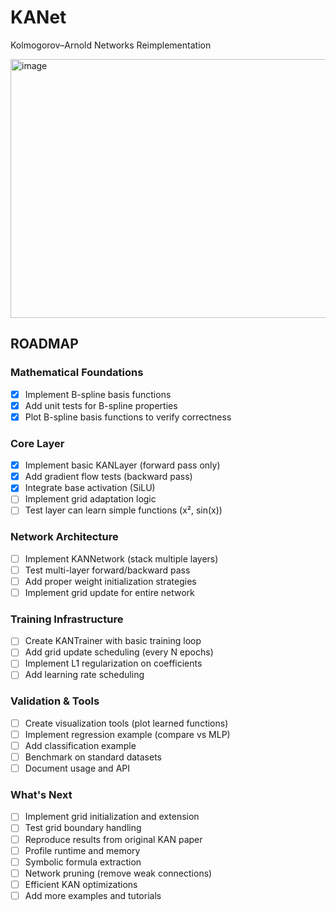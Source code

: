 # KANet
Kolmogorov–Arnold Networks Reimplementation

<img width="1000" height="414" alt="image" src="https://github.com/user-attachments/assets/54a2cc8b-532d-47b6-abe2-dd1e12596896" />

## ROADMAP

### Mathematical Foundations
- [X] Implement B-spline basis functions
- [X] Add unit tests for B-spline properties
- [X] Plot B-spline basis functions to verify correctness

### Core Layer
- [X] Implement basic KANLayer (forward pass only)
- [X] Add gradient flow tests (backward pass)
- [X] Integrate base activation (SiLU)
- [ ] Implement grid adaptation logic
- [ ] Test layer can learn simple functions (x², sin(x))

### Network Architecture
- [ ] Implement KANNetwork (stack multiple layers)
- [ ] Test multi-layer forward/backward pass
- [ ] Add proper weight initialization strategies
- [ ] Implement grid update for entire network

### Training Infrastructure
- [ ] Create KANTrainer with basic training loop
- [ ] Add grid update scheduling (every N epochs)
- [ ] Implement L1 regularization on coefficients
- [ ] Add learning rate scheduling

### Validation & Tools
- [ ] Create visualization tools (plot learned functions)
- [ ] Implement regression example (compare vs MLP)
- [ ] Add classification example
- [ ] Benchmark on standard datasets
- [ ] Document usage and API

### What's Next
- [ ] Implement grid initialization and extension
- [ ] Test grid boundary handling
- [ ] Reproduce results from original KAN paper
- [ ] Profile runtime and memory
- [ ] Symbolic formula extraction
- [ ] Network pruning (remove weak connections)
- [ ] Efficient KAN optimizations
- [ ] Add more examples and tutorials
